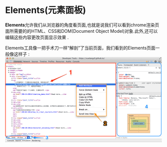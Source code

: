 # Elements\(元素面板\)

**Elements**允许我们从浏览器的角度看页面,也就是说我们可以看到chrome渲染页面所需要的的HTML、CSS和DOM\(Document Object Model\)对象.此外,还可以编辑这些内容更改页面显示效果 .

Elements工具像一把手术刀一样“解剖”了当前页面，我们看到的Elements页面一般像这样子 :![](/assets/element_1.png)

